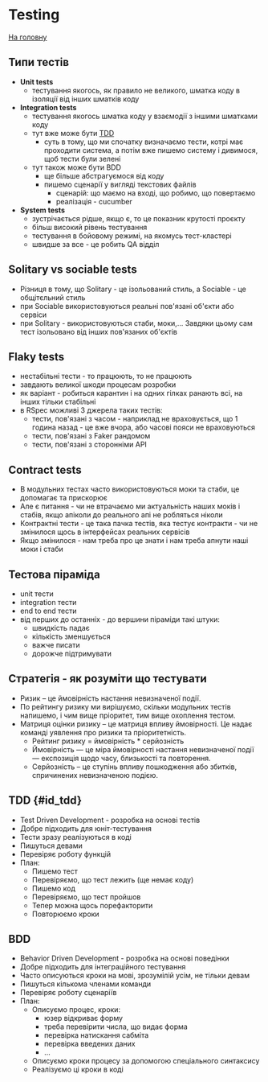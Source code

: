 # Testing
[На головну](../README.md)


## Типи тестів
* **Unit tests**
  * тестування якогось, як правило не великого, шматка коду в ізоляції від інших шматків коду
* **Integration tests**
  * тестування якогось шматка коду у взаємодії з іншими шматками коду
  * тут вже може бути [TDD](#id_tdd)
    * суть в тому, що ми спочатку визначаємо тести, котрі має проходити система, а потім вже пишемо систему і дивимося, щоб тести були зелені
  * тут також може бути BDD
    * ще більше абстрагуємося від коду
    * пишемо сценарії у вигляді текстових файлів
      * сценарій: що маємо на вході, що робимо, що повертаємо
      * реалізація - cucumber
* **System tests**
  * зустрічається рідше, якщо є, то це показник крутості проєкту
  * більш високий рівень тестування
  * тестування в бойовому режимі, на якомусь тест-кластері
  * швидше за все - це робить QA відділ


## Solitary vs sociable tests
  * Різниця в тому, що Solitary - це ізольований стиль, а Sociable - це общітєльний стиль
  * при Sociable використовуються реальні пов'язані об'єкти або сервіси
  * при Solitary - використовуються стаби, моки,... Завдяки цьому сам тест ізольовано від інших пов'язаних об'єктів

## Flaky tests
* нестабільні тести - то працюють, то не працюють
* завдають великої шкоди процесам розробки
* як варіант - робиться карантин і на одних гілках ранають всі, на інших тільки стабільні
* в RSpec можливі 3 джерела таких тестів:
  * тести, пов'язані з часом - наприклад не враховується, що 1 година назад - це вже вчора, або часові пояси не враховуються
  * тести, пов'язані з Faker рандомом
  * тести, пов'язані з сторонніми API

## Contract tests
* В модульних тестах часто використовуються моки та стаби, це допомагає та прискорює
* Але є питання - чи не втрачаємо ми актуальність наших моків і стабів, якщо апіколи до реального апі не робляться ніколи
* Контрактні тести - це така пачка тестів, яка тестує контракти - чи не змінилося щось в інтерфейсах реальних сервісів
* Якщо змінилося - нам треба про це знати і нам треба апнути наші моки і стаби

## Тестова піраміда
* unit тести
* integration тести
* end to end тести
* від перших до останніх - до вершини піраміди такі штуки:
  * швидкість падає
  * кількість зменшується
  * важче писати
  * дорожче підтримувати

## Стратегія - як розуміти що тестувати
* Ризик – це ймовірність настання невизначеної події.
* По рейтингу ризику ми вирішуємо, скільки модульних тестів напишемо, і чим вище пріоритет, тим вище охоплення тестом.
* Матриця оцінки ризику – це матриця впливу ймовірності. Це надає команді уявлення про ризики та пріоритетність.
  * Рейтинг ризику = ймовірність * серйозність
  * Ймовірність — це міра ймовірності настання невизначеної події — експозиція щодо часу, близькості та повторення.
  * Серйозність – це ступінь впливу пошкодження або збитків, спричинених невизначеною подією.

## TDD {#id_tdd}
* Test Driven Development - розробка на основі тестів
* Добре підходить для юніт-тестування
* Тести зразу реалізуються в коді
* Пишуться девами
* Перевіряє роботу функцій
* План:
  * Пишемо тест
  * Перевіряємо, що тест лежить (ще немає коду)
  * Пишемо код
  * Перевіряємо, що тест пройшов
  * Тепер можна щось порефакторити
  * Повторюємо кроки

## BDD
* Behavior Driven Development - розробка на основі поведінки
* Добре підходить для інтеграційного тестування
* Часто описуються кроки на мові, зрозумілій усім, не тільки девам
* Пишуться кількома членами команди
* Перевіряє роботу сценаріїв
* План:
  * Описуємо процес, кроки:
    * юзер відкриває форму
    * треба перевірити числа, що видає форма
    * перевірка натискання сабміта
    * перевірка введених даних
    * ...
  * Описуємо кроки процесу за допомогою спеціального синтаксису
  * Реалізуємо ці кроки в коді
